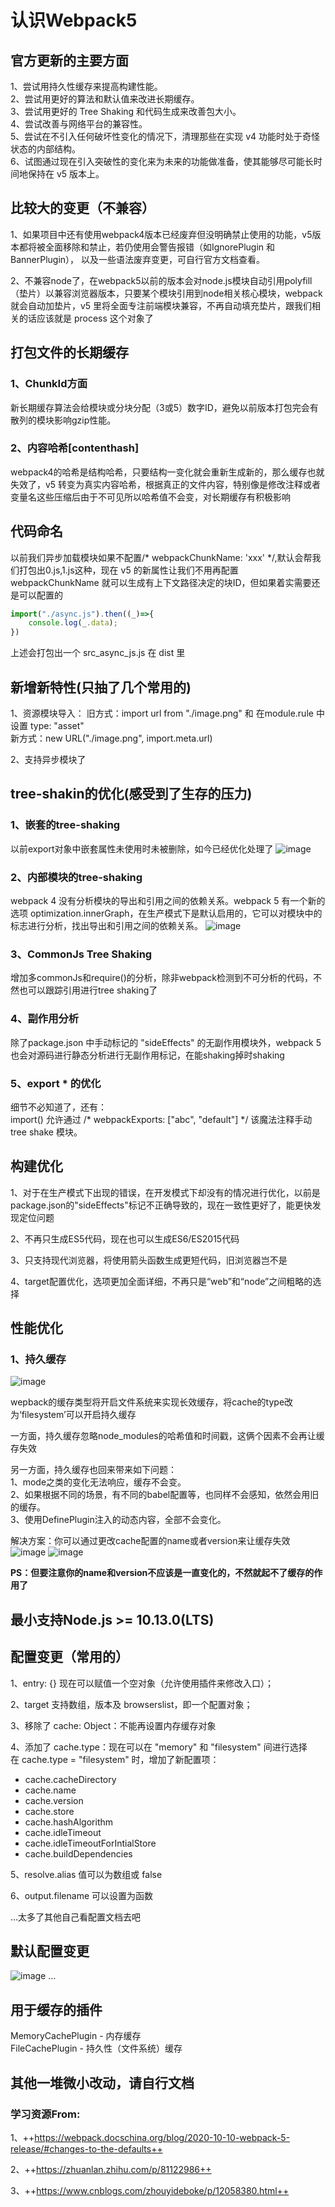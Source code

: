 # 认识Webpack5

## 官方更新的主要方面

1、尝试用持久性缓存来提高构建性能。  
2、尝试用更好的算法和默认值来改进长期缓存。  
3、尝试用更好的 Tree Shaking 和代码生成来改善包大小。  
4、尝试改善与网络平台的兼容性。  
5、尝试在不引入任何破坏性变化的情况下，清理那些在实现 v4 功能时处于奇怪状态的内部结构。  
6、试图通过现在引入突破性的变化来为未来的功能做准备，使其能够尽可能长时间地保持在 v5 版本上。

## 比较大的变更（不兼容）
1、如果项目中还有使用webpack4版本已经废弃但没明确禁止使用的功能，v5版本都将被全面移除和禁止，若仍使用会警告报错（如IgnorePlugin 和 BannerPlugin），
以及一些语法废弃变更，可自行官方文档查看。

2、不兼容node了，在webpack5以前的版本会对node.js模块自动引用polyfill（垫片）以兼容浏览器版本，只要某个模块引用到node相关核心模块，webpack就会自动加垫片，v5 里将全面专注前端模块兼容，不再自动填充垫片，跟我们相关的话应该就是 process 这个对象了


## 打包文件的长期缓存

### 1、ChunkId方面
新长期缓存算法会给模块或分块分配（3或5）数字ID，避免以前版本打包完会有散列的模块影响gzip性能。

### 2、内容哈希[contenthash]

webpack4的哈希是结构哈希，只要结构一变化就会重新生成新的，那么缓存也就失效了，v5 转变为真实内容哈希，根据真正的文件内容，特别像是修改注释或者变量名这些压缩后由于不可见所以哈希值不会变，对长期缓存有积极影响


## 代码命名

以前我们异步加载模块如果不配置/* webpackChunkName: 'xxx' */,默认会帮我们打包出0.js,1.js这种，现在 v5 的新属性让我们不用再配置 webpackChunkName 就可以生成有上下文路径决定的块ID，但如果着实需要还是可以配置的

```js
import("./async.js").then((_)=>{
    console.log(_.data);
})
```
上述会打包出一个 src_async_js.js 在 dist 里

## 新增新特性(只抽了几个常用的)

1、资源模块导入：
旧方式：import url from "./image.png" 和 在module.rule 中设置 type: "asset"  
新方式：new URL("./image.png", import.meta.url)

2、支持异步模块了

## tree-shakin的优化(感受到了生存的压力)

### 1、嵌套的tree-shaking
以前export对象中嵌套属性未使用时未被删除，如今已经优化处理了
![image](B71FC1D977D6486CAD43B46474C01D56)

### 2、内部模块的tree-shaking 
webpack 4 没有分析模块的导出和引用之间的依赖关系。webpack 5 有一个新的选项 optimization.innerGraph，在生产模式下是默认启用的，它可以对模块中的标志进行分析，找出导出和引用之间的依赖关系。
![image](3E3769E298044D7FB39FB5CDCB6A50C5)

### 3、CommonJs Tree Shaking
增加多commonJs和require()的分析，除非webpack检测到不可分析的代码，不然也可以跟踪引用进行tree shaking了

### 4、副作用分析
除了package.json 中手动标记的 "sideEffects" 的无副作用模块外，webpack 5 也会对源码进行静态分析进行无副作用标记，在能shaking掉时shaking

### 5、export * 的优化
细节不必知道了，还有：  
import() 允许通过 /* webpackExports: ["abc", "default"] */ 该魔法注释手动 tree shake 模块。

## 构建优化

1、对于在生产模式下出现的错误，在开发模式下却没有的情况进行优化，以前是package.json的"sideEffects"标记不正确导致的，现在一致性更好了，能更快发现定位问题

2、不再只生成ES5代码，现在也可以生成ES6/ES2015代码

3、只支持现代浏览器，将使用箭头函数生成更短代码，旧浏览器岂不是

4、target配置优化，选项更加全面详细，不再只是“web”和“node”之间粗略的选择

## 性能优化

### 1、持久缓存
![image](E1E482143C844A85942534CE38830BCF)

wepback的缓存类型将开启文件系统来实现长效缓存，将cache的type改为‘filesystem’可以开启持久缓存

一方面，持久缓存忽略node_modules的哈希值和时间戳，这俩个因素不会再让缓存失效

另一方面，持久缓存也回来带来如下问题：  
1、mode之类的变化无法响应，缓存不会变。  
2、如果根据不同的场景，有不同的babel配置等，也同样不会感知，依然会用旧的缓存。  
3、使用DefinePlugin注入的动态内容，全部不会变化。

解决方案：你可以通过更改cache配置的name或者version来让缓存失效  
![image](D52887209C954BF58D3D50252E98DD5E) ![image](0AB415DC62D34258A6DA532F00BECFD3)

**PS：但要注意你的name和version不应该是一直变化的，不然就起不了缓存的作用了**

## 最小支持Node.js >= 10.13.0(LTS)

## 配置变更（常用的）
1、entry: {} 现在可以赋值一个空对象（允许使用插件来修改入口）；

2、target 支持数组，版本及 browserslist，即一个配置对象；

3、移除了 cache: Object：不能再设置内存缓存对象

4、添加了 cache.type：现在可以在 "memory" 和 "filesystem" 间进行选择  
在 cache.type = "filesystem" 时，增加了新配置项：  
- cache.cacheDirectory  
- cache.name  
- cache.version  
- cache.store  
- cache.hashAlgorithm  
- cache.idleTimeout  
- cache.idleTimeoutForIntialStore  
- cache.buildDependencies  

5、resolve.alias 值可以为数组或 false

6、output.filename 可以设置为函数

...太多了其他自己看配置文档去吧

## 默认配置变更
![image](5625EECEF493468F9EF8326278BF0FA4)
...

## 用于缓存的插件
MemoryCachePlugin - 内存缓存  
FileCachePlugin - 持久性（文件系统）缓存

## 其他一堆微小改动，请自行文档

### 学习资源From:
1、++https://webpack.docschina.org/blog/2020-10-10-webpack-5-release/#changes-to-the-defaults++

2、++https://zhuanlan.zhihu.com/p/81122986++

3、++https://www.cnblogs.com/zhouyideboke/p/12058380.html++
